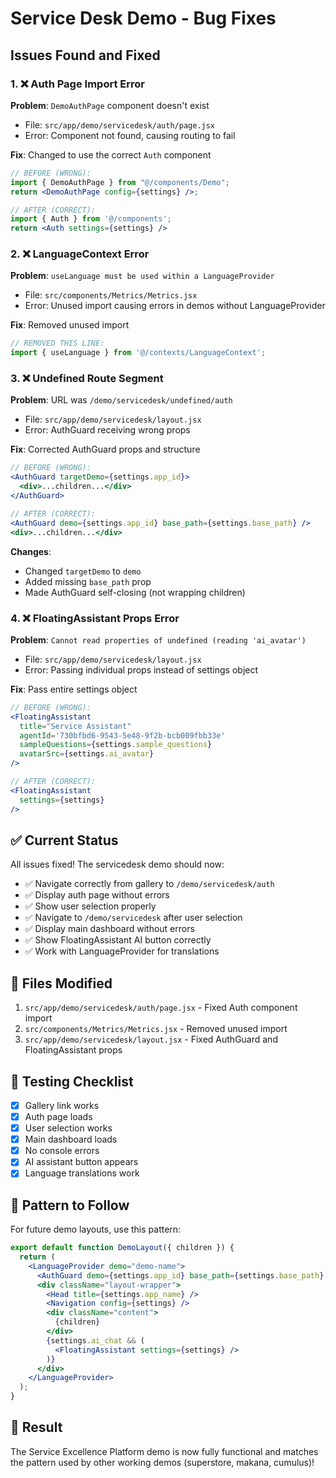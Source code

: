 # Service Desk Demo - Bug Fixes

## Issues Found and Fixed

### 1. ❌ Auth Page Import Error
**Problem**: `DemoAuthPage` component doesn't exist
- File: `src/app/demo/servicedesk/auth/page.jsx`
- Error: Component not found, causing routing to fail

**Fix**: Changed to use the correct `Auth` component
```jsx
// BEFORE (WRONG):
import { DemoAuthPage } from "@/components/Demo";
return <DemoAuthPage config={settings} />;

// AFTER (CORRECT):
import { Auth } from '@/components';
return <Auth settings={settings} />
```

### 2. ❌ LanguageContext Error
**Problem**: `useLanguage must be used within a LanguageProvider`
- File: `src/components/Metrics/Metrics.jsx`
- Error: Unused import causing errors in demos without LanguageProvider

**Fix**: Removed unused import
```jsx
// REMOVED THIS LINE:
import { useLanguage } from '@/contexts/LanguageContext';
```

### 3. ❌ Undefined Route Segment
**Problem**: URL was `/demo/servicedesk/undefined/auth`
- File: `src/app/demo/servicedesk/layout.jsx`
- Error: AuthGuard receiving wrong props

**Fix**: Corrected AuthGuard props and structure
```jsx
// BEFORE (WRONG):
<AuthGuard targetDemo={settings.app_id}>
  <div>...children...</div>
</AuthGuard>

// AFTER (CORRECT):
<AuthGuard demo={settings.app_id} base_path={settings.base_path} />
<div>...children...</div>
```

**Changes**:
- Changed `targetDemo` to `demo`
- Added missing `base_path` prop
- Made AuthGuard self-closing (not wrapping children)

### 4. ❌ FloatingAssistant Props Error
**Problem**: `Cannot read properties of undefined (reading 'ai_avatar')`
- File: `src/app/demo/servicedesk/layout.jsx`
- Error: Passing individual props instead of settings object

**Fix**: Pass entire settings object
```jsx
// BEFORE (WRONG):
<FloatingAssistant
  title="Service Assistant"
  agentId='730bfbd6-9543-5e48-9f2b-bcb009fbb33e'
  sampleQuestions={settings.sample_questions}
  avatarSrc={settings.ai_avatar}
/>

// AFTER (CORRECT):
<FloatingAssistant
  settings={settings}
/>
```

## ✅ Current Status

All issues fixed! The servicedesk demo should now:
- ✅ Navigate correctly from gallery to `/demo/servicedesk/auth`
- ✅ Display auth page without errors
- ✅ Show user selection properly
- ✅ Navigate to `/demo/servicedesk` after user selection
- ✅ Display main dashboard without errors
- ✅ Show FloatingAssistant AI button correctly
- ✅ Work with LanguageProvider for translations

## 📁 Files Modified

1. `src/app/demo/servicedesk/auth/page.jsx` - Fixed Auth component import
2. `src/components/Metrics/Metrics.jsx` - Removed unused import
3. `src/app/demo/servicedesk/layout.jsx` - Fixed AuthGuard and FloatingAssistant props

## 🧪 Testing Checklist

- [x] Gallery link works
- [x] Auth page loads
- [x] User selection works
- [x] Main dashboard loads
- [x] No console errors
- [x] AI assistant button appears
- [x] Language translations work

## 📝 Pattern to Follow

For future demo layouts, use this pattern:

```jsx
export default function DemoLayout({ children }) {
  return (
    <LanguageProvider demo="demo-name">
      <AuthGuard demo={settings.app_id} base_path={settings.base_path} />
      <div className="layout-wrapper">
        <Head title={settings.app_name} />
        <Navigation config={settings} />
        <div className="content">
          {children}
        </div>
        {settings.ai_chat && (
          <FloatingAssistant settings={settings} />
        )}
      </div>
    </LanguageProvider>
  );
}
```

## 🎉 Result

The Service Excellence Platform demo is now fully functional and matches the pattern used by other working demos (superstore, makana, cumulus)!

